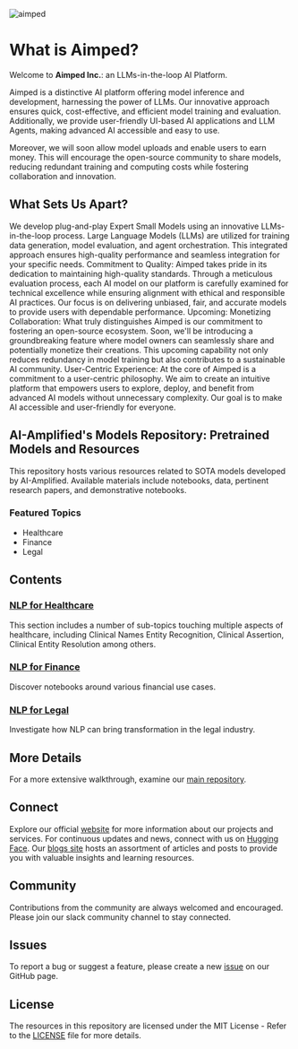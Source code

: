 ![aimped](https://aimped.ai/static/media/birdLogobeta2.1601fdabf769f01d7b183275f51febb9.svg)

# What is Aimped?

Welcome to **Aimped Inc.**: an LLMs-in-the-loop AI Platform.

Aimped is a distinctive AI platform offering model inference and development, harnessing the power of LLMs. Our innovative approach ensures quick, cost-effective, and efficient model training and evaluation. Additionally, we provide user-friendly UI-based AI applications and LLM Agents, making advanced AI accessible and easy to use.

Moreover, we will soon allow model uploads and enable users to earn money. This will encourage the open-source community to share models, reducing redundant training and computing costs while fostering collaboration and innovation.

## What Sets Us Apart?

We develop plug-and-play Expert Small Models using an innovative LLMs-in-the-loop process. Large Language Models (LLMs) are utilized for training data generation, model evaluation, and agent orchestration. This integrated approach ensures high-quality performance and seamless integration for your specific needs.
Commitment to Quality: Aimped takes pride in its dedication to maintaining high-quality standards. Through a meticulous evaluation process, each AI model on our platform is carefully examined for technical excellence while ensuring alignment with ethical and responsible AI practices. Our focus is on delivering unbiased, fair, and accurate models to provide users with dependable performance.
Upcoming: Monetizing Collaboration: What truly distinguishes Aimped is our commitment to fostering an open-source ecosystem. Soon, we'll be introducing a groundbreaking feature where model owners can seamlessly share and potentially monetize their creations. This upcoming capability not only reduces redundancy in model training but also contributes to a sustainable AI community.
User-Centric Experience: At the core of Aimped is a commitment to a user-centric philosophy. We aim to create an intuitive platform that empowers users to explore, deploy, and benefit from advanced AI models without unnecessary complexity. Our goal is to make AI accessible and user-friendly for everyone.

## AI-Amplified's Models Repository: Pretrained Models and Resources
This repository hosts various resources related to SOTA models developed by AI-Amplified. Available materials include notebooks, data, pertinent research papers, and demonstrative notebooks.

### Featured Topics

- Healthcare
- Finance
- Legal

## Contents

### [NLP for Healthcare](https://github.com/ai-amplified/models/tree/main/healthcare)

This section includes a number of sub-topics touching multiple aspects of healthcare, including Clinical Names Entity Recognition, Clinical Assertion, Clinical Entity Resolution among others. 

### [NLP for Finance](https://github.com/ai-amplified/models/tree/main/finance)

Discover notebooks around various financial use cases.

### [NLP for Legal](https://github.com/ai-amplified/models/tree/main/legal)

Investigate how NLP can bring transformation in the legal industry. 

## More Details

For a more extensive walkthrough, examine our [main repository](https://github.com/orgs/ai-amplified/repositories).

## Connect

Explore our official [website](https://www.aimped.ai) for more information about our projects and services. For continuous updates and news, connect with us on [Hugging Face](https://huggingface.co/ai-amplified). Our [blogs site](https://dev.aimped.ai/blog) hosts an assortment of articles and posts to provide you with valuable insights and learning resources.

## Community

Contributions from the community are always welcomed and encouraged. Please join our slack community channel to stay connected.

## Issues

To report a bug or suggest a feature, please create a new [issue](https://github.com/ai-amplified/models/issues) on our GitHub page.

## License

The resources in this repository are licensed under the MIT License - Refer to the [LICENSE](https://github.com/ai-amplified/models/blob/main/LICENSE) file for more details.

